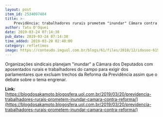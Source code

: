 ```yaml
---
layout: post
item_id: 2534097484
title: >-
    Previdência: trabalhadores rurais prometem "inundar" Câmara contra reforma
author: Tatu D'Oquei
date: 2019-03-24 07:14:38
pub_date: 2019-03-24 07:14:38
time_added: 2019-03-20 02:40:00
category: refletimos
image: https://conteudo.imguol.com.br/blogs/61/files/2018/12/idosoo-615x300.jpeg
---
```


Organizações sindicais planejam "inundar" a Câmara dos Deputados com aposentados rurais e trabalhadores do campo para exigir dos parlamentares que excluam trechos da Reforma da Previdência assim que o debate sobre o tema engrenar.

**Link:** [https://blogdosakamoto.blogosfera.uol.com.br/2019/03/20/previdencia-trabalhadores-rurais-prometem-inundar-camara-contra-reforma/](https://blogdosakamoto.blogosfera.uol.com.br/2019/03/20/previdencia-trabalhadores-rurais-prometem-inundar-camara-contra-reforma/)

